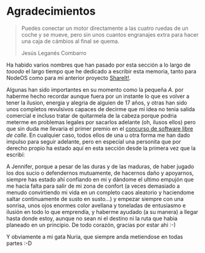 # Agradecimientos

> Puedes conectar un motor directamente a las cuatro ruedas de un coche y
> se mueve, pero sin unos cuantos engranajes extra para hacer una caja de
> cámbios al final se quema.
>
> Jesús Leganés Combarro

Ha habido varios nombres que han pasado por esta sección a lo largo de *tooodo*
el largo tiempo que he dedicado a escribir esta memoria, tanto para NodeOS como
para mi anterior proyecto [ShareIt!](https://github.com/ShareIt-project).

Algunas han sido importantes en su momento como la pequeña *A.* por haberme
hecho recordar aunque fuera por un instante lo que es volver a tener la ilusion,
energia y alegria de alguien de 17 años, y otras han sido unos completos
revulsivos capaces de decirme que mi idea no tenia salida comercial e incluso
tratar de quitarmela de la cabeza porque podria meterme en problemas legales por
sacarlos adelante (oh, ilusos ellos) pero que sin duda me llevaria el primer
premio en el [concurso de software libre](http://concursosoftwarelibre.org) *de
calle*. En cualquier caso, todos ellos de una u otra forma me han dado impulso
para seguir adelante, pero en especial una personita que por derecho propio ha
estado aquí en esta sección desde la primera vez que la escribí:

A Jennifer, porque a pesar de las duras y de las maduras, de haber jugado los
dos sucio o defendernos mutuamente, de hacernos daño y apoyarnos, siempre has
estado ahí confiando en mi y dándome el ultimo empujón que me hacia falta para
salir de mi zona de confort (a veces demasiado a menudo convirtiendo mi vida en
un completo caos aleatorio y haciendome saltar continuamente de susto en
susto...) y empezar siempre con una sonrisa, unos ojos enormes color avellana y
toneladas de entusiasmo e ilusión en todo lo que emprendía, y haberme ayudado (a
su manera) a llegar hasta donde estoy, aunque no sean ni el destino ni la ruta
que habia planeado en un principio. De todo corazón, gracias por estar ahi :-)

Y obviamente a mi gata Nuria, que siempre anda metiendose en todas partes :-D
